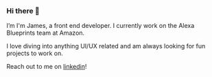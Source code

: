 ### Hi there 👋

I’m I'm James, a front end developer. I currently work on the Alexa Blueprints team at Amazon.

I love diving into anything UI/UX related and am always looking for fun projects to work on.

Reach out to me on [linkedin](https://www.linkedin.com/in/james-evans-46020314a/)!

<!--
**James-revans/James-revans** is a ✨ _special_ ✨ repository because its `README.md` (this file) appears on your GitHub profile.

Here are some ideas to get you started:

- 🔭 I’m currently working on 
- 🌱 I’m currently learning 
- 👯 I’m looking to collaborate on 
- 🤔 I’m looking for help with 
- 💬 Ask me about 
- 📫 How to reach me:
- ⚡ Fun fact: 
-->
